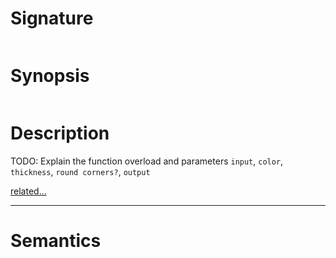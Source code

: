 # Signature
```vikid-signature
```

# Synopsis
```vikid-synopsis
```

# Description
TODO: Explain the function overload and parameters `input`, `color`, `thickness`, `round corners?`, `output`

[related...](https://www.w3schools.com/tags/canvas_stroke.asp)

----
# Semantics